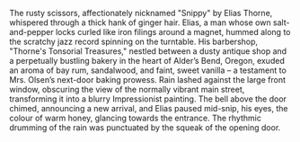 The rusty scissors, affectionately nicknamed "Snippy" by Elias Thorne, whispered through a thick hank of ginger hair. Elias, a man whose own salt-and-pepper locks curled like iron filings around a magnet, hummed along to the scratchy jazz record spinning on the turntable. His barbershop, "Thorne's Tonsorial Treasures," nestled between a dusty antique shop and a perpetually bustling bakery in the heart of Alder’s Bend, Oregon, exuded an aroma of bay rum, sandalwood, and faint, sweet vanilla – a testament to Mrs. Olsen’s next-door baking prowess. Rain lashed against the large front window, obscuring the view of the normally vibrant main street, transforming it into a blurry Impressionist painting.  The bell above the door chimed, announcing a new arrival, and Elias paused mid-snip, his eyes, the colour of warm honey, glancing towards the entrance. The rhythmic drumming of the rain was punctuated by the squeak of the opening door.
